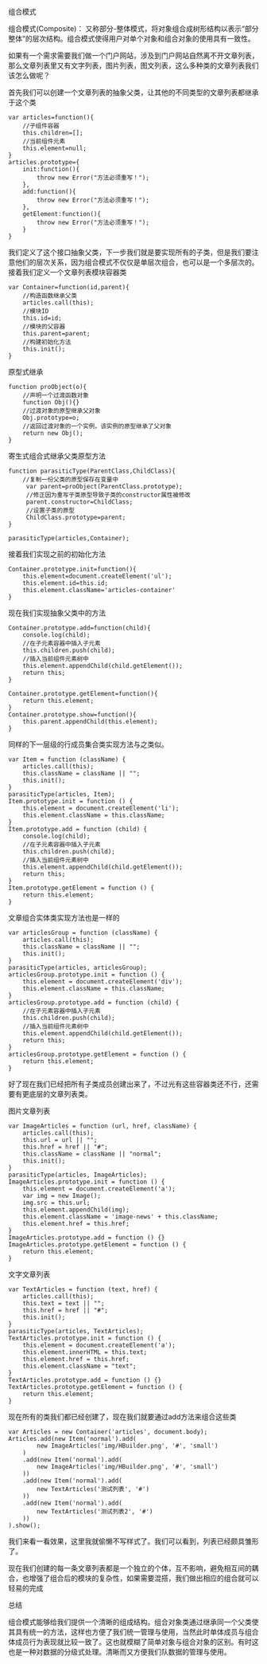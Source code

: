 组合模式

组合模式(Composite)： 又称部分-整体模式，将对象组合成树形结构以表示“部分整体”的层次结构。组合模式使得用户对单个对象和组合对象的使用具有一致性。

如果有一个需求需要我们做一个门户网站，涉及到门户网站自然离不开文章列表，那么文章列表里又有文字列表，图片列表，图文列表，这么多种类的文章列表我们该怎么做呢？

首先我们可以创建一个文章列表的抽象父类，让其他的不同类型的文章列表都继承于这个类

```
var articles=function(){
    //子组件容器
    this.children=[];
    //当前组件元素
    this.element=null;
}
articles.prototype={
    init:function(){
        throw new Error("方法必须重写！");
    },
    add:function(){
        throw new Error("方法必须重写！");
    },
    getElement:function(){
        throw new Error("方法必须重写！");
    }
}
```

我们定义了这个接口抽象父类，下一步我们就是要实现所有的子类，但是我们要注意他们的层次关系，因为组合模式不仅仅是单层次组合，也可以是一个多层次的。
接着我们定义一个文章列表模块容器类

```
var Container=function(id,parent){
    //构造函数继承父类
    articles.call(this);
    //模块ID
    this.id=id;
    //模块的父容器
    this.parent=parent;
    //构建初始化方法
    this.init();
}
```

原型式继承

```
function proObject(o){
    //声明一个过渡函数对象
    function Obj(){}
    //过渡对象的原型继承父对象
    Obj.prototype=o;
    //返回过渡对象的一个实例，该实例的原型继承了父对象
    return new Obj();
}
```

寄生式组合式继承父类原型方法

```
function parasiticType(ParentClass,ChildClass){
    //复制一份父类的原型保存在变量中
     var parent=proObject(ParentClass.prototype);
     //修正因为重写子类原型导致子类的constructor属性被修改
     parent.constructor=ChildClass;
     //设置子类的原型
     ChildClass.prototype=parent;
}

parasiticType(articles,Container);
```

接着我们实现之前的初始化方法

```
Container.prototype.init=function(){
    this.element=document.createElement('ul');
    this.element.id=this.id;
    this.element.className='articles-container'
}
```

现在我们实现抽象父类中的方法

```
Container.prototype.add=function(child){
    console.log(child);
    //在子元素容器中插入子元素
    this.children.push(child);
    //插入当前组件元素树中
    this.element.appendChild(child.getElement());
    return this;
}

Container.prototype.getElement=function(){
    return this.element;
}
Container.prototype.show=function(){
    this.parent.appendChild(this.element);
}
```

同样的下一层级的行成员集合类实现方法与之类似。

```
var Item = function (className) {
    articles.call(this);
    this.className = className || "";
    this.init();
}
parasiticType(articles, Item);
Item.prototype.init = function () {
    this.element = document.createElement('li');
    this.element.className = this.className;
}
Item.prototype.add = function (child) {
    console.log(child);
    //在子元素容器中插入子元素
    this.children.push(child);
    //插入当前组件元素树中
    this.element.appendChild(child.getElement());
    return this;
}
Item.prototype.getElement = function () {
    return this.element;
}
```

文章组合实体类实现方法也是一样的

```
var articlesGroup = function (className) {
    articles.call(this);
    this.className = className || "";
    this.init();
}
parasiticType(articles, articlesGroup);
articlesGroup.prototype.init = function () {
    this.element = document.createElement('div');
    this.element.className = this.className;
}
articlesGroup.prototype.add = function (child) {
    //在子元素容器中插入子元素
    this.children.push(child);
    //插入当前组件元素树中
    this.element.appendChild(child.getElement());
    return this;
}
articlesGroup.prototype.getElement = function () {
    return this.element;
}
```

好了现在我们已经把所有子类成员创建出来了，不过光有这些容器类还不行，还需要有更底层的文章列表类。

图片文章列表

```
var ImageArticles = function (url, href, className) {
    articles.call(this);
    this.url = url || "";
    this.href = href || "#";
    this.className = className || "normal";
    this.init();
}
parasiticType(articles, ImageArticles);
ImageArticles.prototype.init = function () {
    this.element = document.createElement('a');
    var img = new Image();
    img.src = this.url;
    this.element.appendChild(img);
    this.element.className = 'image-news' + this.className;
    this.element.href = this.href;
}
ImageArticles.prototype.add = function () {}
ImageArticles.prototype.getElement = function () {
    return this.element;
}
```

文字文章列表

```
var TextArticles = function (text, href) {
    articles.call(this);
    this.text = text || "";
    this.href = href || "#";
    this.init();
}
parasiticType(articles, TextArticles);
TextArticles.prototype.init = function () {
    this.element = document.createElement('a');
    this.element.innerHTML = this.text;
    this.element.href = this.href;
    this.element.className = "text";
}
TextArticles.prototype.add = function () {}
TextArticles.prototype.getElement = function () {
    return this.element;
}
```
现在所有的类我们都已经创建了，现在我们就要通过add方法来组合这些类

```
var Articles = new Container('articles', document.body);
Articles.add(new Item('normal').add(
        new ImageArticles('img/HBuilder.png', '#', 'small')
    )
    .add(new Item('normal').add(
        new ImageArticles('img/HBuilder.png', '#', 'small')
    ))
    .add(new Item('normal').add(
        new TextArticles('测试列表', '#')
    ))
    .add(new Item('normal').add(
        new TextArticles('测试列表2', '#')
    ))
).show();
```
我们来看一看效果，这里我就偷懒不写样式了。我们可以看到，列表已经颇具雏形了。


现在我们创建的每一条文章列表都是一个独立的个体，互不影响，避免相互间的耦合，也增强了组合后的模块的复杂性，如果需要混搭，我们做出相应的组合就可以轻易的完成

总结

组合模式能够给我们提供一个清晰的组成结构。组合对象类通过继承同一个父类使其具有统一的方法，这样也方便了我们统一管理与使用，当然此时单体成员与组合体成员行为表现就比较一致了。这也就模糊了简单对象与组合对象的区别。有时这也是一种对数据的分级式处理。清晰而又方便我们队数据的管理与使用。